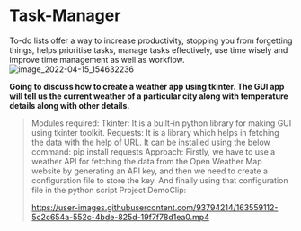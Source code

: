# Task-Manager
To-do lists offer a way to increase productivity, stopping you from forgetting things, helps prioritise tasks, manage tasks effectively, use time wisely and improve time management as well as workflow.
![image_2022-04-15_154632236](https://user-images.githubusercontent.com/93794214/163559409-7a0b7250-cb5b-41f6-bd0f-f5f8bb237882.png)

**Going to discuss how to create a weather app using tkinter. The GUI app will tell us the current weather of a particular city along with temperature details along with other details.**

> Modules required:
Tkinter: It is a built-in python library for making GUI using tkinter toolkit.
Requests: It is a library which helps in fetching the data with the help of URL. It can be installed using the below command:
pip install requests
Approach:
Firstly, we have to use a weather API for fetching the data from the Open Weather Map website by generating an API key, and then we need to create a configuration file to store the key. And finally using that configuration file in the python script
> Project DemoClip:
> 
> https://user-images.githubusercontent.com/93794214/163559112-5c2c654a-552c-4bde-825d-19f7f78d1ea0.mp4
